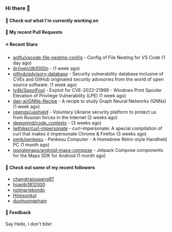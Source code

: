 ### Hi there 👋

#### 👷 Check out what I'm currently working on

#### 🔨 My recent Pull Requests


#### ⭐ Recent Stars

- [antfu/vscode-file-nesting-config](https://github.com/antfu/vscode-file-nesting-config) - Config of File Nesting for VS Code (1 day ago)
- [Arriven/db1000n](https://github.com/Arriven/db1000n) -  (1 week ago)
- [github/advisory-database](https://github.com/github/advisory-database) - Security vulnerability database inclusive of CVEs and GitHub originated security advisories from the world of open source software. (1 week ago)
- [ly4k/SpoolFool](https://github.com/ly4k/SpoolFool) - Exploit for CVE-2022-21999 - Windows Print Spooler Elevation of Privilege Vulnerability (LPE) (1 week ago)
- [dair-ai/GNNs-Recipe](https://github.com/dair-ai/GNNs-Recipe) - A recipe to study Graph Neural Networks (GNNs) (1 week ago)
- [opengs/uashield](https://github.com/opengs/uashield) - Voluntary Ukraine security platform to protect us from Russian forces in the Internet (2 weeks ago)
- [deepmind/code_contests](https://github.com/deepmind/code_contests) -  (3 weeks ago)
- [lwthiker/curl-impersonate](https://github.com/lwthiker/curl-impersonate) - curl-impersonate: A special compilation of curl that makes it impersonate Chrome &amp; Firefox (3 weeks ago)
- [penk/penkesu](https://github.com/penk/penkesu) - Penkesu Computer - A Homebrew Retro-style Handheld PC (1 month ago)
- [googlemaps/android-maps-compose](https://github.com/googlemaps/android-maps-compose) - Jetpack Compose components for the Maps SDK for Android (1 month ago)

#### 👯 Check out some of my recent followers

- [changtraixuqang97](https://github.com/changtraixuqang97)
- [hoanbi1812000](https://github.com/hoanbi1812000)
- [notmariekondo](https://github.com/notmariekondo)
- [Hiimsonkul](https://github.com/Hiimsonkul)
- [duytruongpham](https://github.com/duytruongpham)

#### 💬 Feedback

Say Hello, I don't bite!